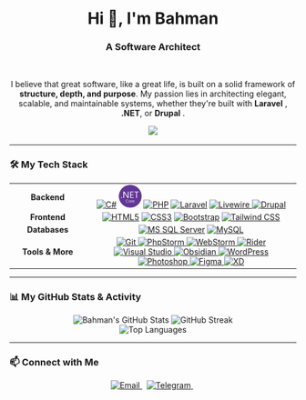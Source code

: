 <div align="center">
  
# Hi 👋, I'm Bahman
### A Software Architect

<br>

I believe that great software, like a great life, is built on a solid framework of **structure, depth, and purpose**. My passion lies in architecting elegant, scalable, and maintainable systems, whether they're built with **Laravel** , **.NET**, or **Drupal** .

<img src="https://64.media.tumblr.com/cdadc96caafe6ca605fc34b52f97a1b4/tumblr_mk0s45n8R81rmcgo1o1_250.gifv" width="300px">

</div>

---

### 🛠️ My Tech Stack

<table align="center">
<tr>
  <td align="center" width="120">
    <b>Backend</b>
  </td>
  <td align="center">
    <a href="https://docs.microsoft.com/en-us/dotnet/csharp/" target="_blank" rel="noreferrer"><img src="https://raw.githubusercontent.com/danielcranney/readme-generator/main/public/icons/skills/csharp-colored.svg" width="40" height="40" alt="C#" /></a>
    <a href="https://dotnet.microsoft.com/en-us/" target="_blank" rel="noreferrer"><img src="https://raw.githubusercontent.com/devicons/devicon/master/icons/dotnetcore/dotnetcore-original.svg" width="40" height="40" alt=".NET Core" /></a>
    <a href="https://www.php.net/" target="_blank" rel="noreferrer"><img src="https://raw.githubusercontent.com/danielcranney/readme-generator/main/public/icons/skills/php-colored.svg" width="40" height="40" alt="PHP" /></a>
    <a href="https://laravel.com/" target="_blank" rel="noreferrer"><img src="https://raw.githubusercontent.com/danielcranney/readme-generator/main/public/icons/skills/laravel-colored.svg" width="40" height="40" alt="Laravel" /></a>
   <a href="https://laravel-livewire.com/" target="_blank" rel="noreferrer">
  <img src="https://logo.svgcdn.com/d/livewire-original-wordmark.svg" width="40" height="40" alt="Livewire" />
</a>
    <a href="https://www.drupal.org/" target="_blank" rel="noreferrer"><img src="https://cdn.jsdelivr.net/gh/devicons/devicon/icons/drupal/drupal-original.svg" width="40" height="40" alt="Drupal" /></a>
  </td>
</tr>

  <tr>
    <td align="center">
      <b>Frontend</b>
    </td>
    <td align="center">
      <a href="https://developer.mozilla.org/en-US/docs/Glossary/HTML5" target="_blank" rel="noreferrer"><img src="https://raw.githubusercontent.com/danielcranney/readme-generator/main/public/icons/skills/html5-colored.svg" width="40" height="40" alt="HTML5" /></a>
      <a href="https://www.w3.org/Style/CSS/Overview.en.html" target="_blank" rel="noreferrer"><img src="https://cdn.jsdelivr.net/gh/devicons/devicon/icons/css3/css3-original.svg" height="40" alt="CSS3" /></a>
      <a href="https://getbootstrap.com/" target="_blank" rel="noreferrer"><img src="https://raw.githubusercontent.com/danielcranney/readme-generator/main/public/icons/skills/bootstrap-colored.svg" width="40" height="40" alt="Bootstrap" /></a>
      <a href="https://tailwindcss.com/" target="_blank" rel="noreferrer"><img src="https://raw.githubusercontent.com/danielcranney/readme-generator/main/public/icons/skills/tailwindcss-colored.svg" width="40" height="40" alt="Tailwind CSS" /></a>
    </td>
  </tr>
  <tr>
    <td align="center">
      <b>Databases</b>
    </td>
    <td align="center">
      <a href="https://www.microsoft.com/en-us/sql-server" target="_blank" rel="noreferrer"><img src="https://www.svgrepo.com/show/303229/microsoft-sql-server-logo.svg" alt="MS SQL Server" width="40" height="40" /></a>
      <a href="https://www.mysql.com/" target="_blank" rel="noreferrer"><img src="https://raw.githubusercontent.com/danielcranney/readme-generator/main/public/icons/skills/mysql-colored.svg" width="40" height="40" alt="MySQL" /></a>
    </td>
  </tr>
  <tr>
    <td align="center">
<b>Tools & More</b>
</td>
<td align="center">
  <a href="https://git-scm.com/" target="_blank" rel="noreferrer">
    <img src="https://raw.githubusercontent.com/danielcranney/readme-generator/main/public/icons/skills/git-colored.svg" width="40" height="40" alt="Git" />
  </a>
  <a href="https://www.jetbrains.com/phpstorm/" target="_blank" rel="noreferrer">
    <img src="https://resources.jetbrains.com/storage/products/phpstorm/img/meta/phpstorm_logo_300x300.png" width="40" height="40" alt="PhpStorm" />
  </a>
  <a href="https://www.jetbrains.com/webstorm/" target="_blank" rel="noreferrer">
    <img src="https://resources.jetbrains.com/storage/products/webstorm/img/meta/webstorm_logo_300x300.png" width="40" height="40" alt="WebStorm" />
  </a>
  <a href="https://www.jetbrains.com/rider/" target="_blank" rel="noreferrer">
    <img src="https://resources.jetbrains.com/storage/products/rider/img/meta/rider_logo_300x300.png" width="40" height="40" alt="Rider" />
  </a>
   <a href="https://visualstudio.microsoft.com/" target="_blank" rel="noreferrer">
    <img src="https://cdn.jsdelivr.net/gh/devicons/devicon/icons/visualstudio/visualstudio-plain.svg" width="40" height="40" alt="Visual Studio" />
  </a>
  <a href="https://obsidian.md/" target="_blank" rel="noreferrer">
    <img src="https://cdn.jsdelivr.net/gh/simple-icons/simple-icons/icons/obsidian.svg" width="40" height="40" alt="Obsidian" />
  </a>
  <a href="https://wordpress.org/" target="_blank" rel="noreferrer">
    <img src="https://raw.githubusercontent.com/danielcranney/readme-generator/main/public/icons/skills/wordpress-colored.svg" width="40" height="40" alt="WordPress" />
  </a>
  <a href="https://www.adobe.com/uk/products/photoshop.html" target="_blank" rel="noreferrer">
    <img src="https://raw.githubusercontent.com/danielcranney/readme-generator/main/public/icons/skills/photoshop-colored.svg" width="40" height="40" alt="Photoshop" />
  </a>
  <a href="https://www.figma.com/" target="_blank" rel="noreferrer">
    <img src="https://raw.githubusercontent.com/danielcranney/readme-generator/main/public/icons/skills/figma-colored.svg" width="40" height="40" alt="Figma" />
  </a>
  <a href="https://www.adobe.com/uk/products/xd.html" target="_blank" rel="noreferrer">
    <img src="https://raw.githubusercontent.com/danielcranney/readme-generator/main/public/icons/skills/xd-colored.svg" width="40" height="40" alt="XD" />
  </a>
</td>
  </tr>
</table>

---

### 📊 My GitHub Stats & Activity

<p align="center">
  <img src="https://github-readme-stats.vercel.app/api?username=devbybahman&show_icons=true&theme=tokyonight&locale=en&hide_border=true&count_private=true" alt="Bahman's GitHub Stats" />
  <img src="https://github-readme-streak-stats.herokuapp.com/?user=devbybahman&theme=tokyonight&hide_border=true" alt="GitHub Streak" />
  <br>
  <img src="https://github-readme-stats.vercel.app/api/top-langs/?username=devbybahman&layout=compact&theme=tokyonight&locale=en&hide_border=true" alt="Top Languages" />
</p>

---

### 📫 Connect with Me

<p align="center">
  <a href="mailto:devbybahman@gmail.com" target="_blank">
    <img src="https://img.shields.io/badge/Gmail-D14836?style=for-the-badge&logo=gmail&logoColor=white" alt="Email"/>
  </a>
   
  <a href="https://t.me/DevByBahman" target="_blank">
    <img src="https://img.shields.io/badge/Telegram-26A5E4?style=for-the-badge&logo=telegram&logoColor=white" alt="Telegram"/>
  </a>
   

</p>

